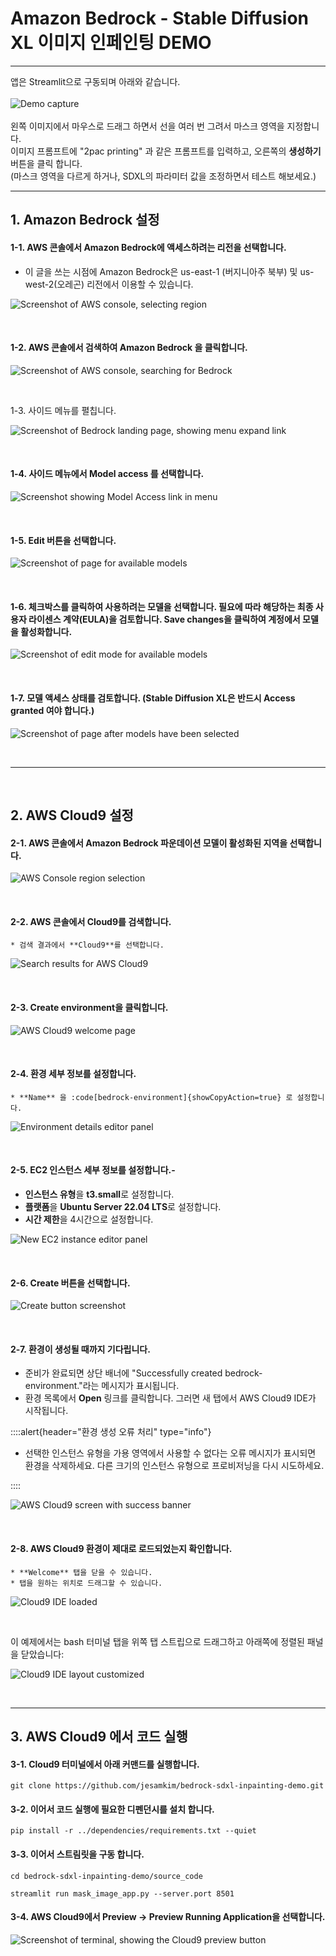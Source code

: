 # Amazon Bedrock - Stable Diffusion XL 이미지 인페인팅 DEMO

---

앱은 Streamlit으로 구동되며 아래와 같습니다.<br><br>
![Demo capture](/img/demo-capture1.png) <br><br>
왼쪽 이미지에서 마우스로 드래그 하면서 선을 여러 번 그려서 마스크 영역을 지정합니다.<br>
이미지 프롬프트에 "2pac printing" 과 같은 프롬프트를 입력하고, 오른쪽의 <b>생성하기</b> 버튼을 클릭 합니다.<br>
(마스크 영역을 다르게 하거나, SDXL의 파라미터 값을 조정하면서 테스트 해보세요.)<br>

---

## 1. Amazon Bedrock 설정

#### 1-1. AWS 콘솔에서 Amazon Bedrock에 액세스하려는 리전을 선택합니다.

- 이 글을 쓰는 시점에 Amazon Bedrock은 us-east-1 (버지니아주 북부) 및 us-west-2(오레곤) 리전에서 이용할 수 있습니다.


![Screenshot of AWS console, selecting region](/img/bedrock-setup/region-selection.png)




&nbsp;

#### 1-2. AWS 콘솔에서 검색하여 **Amazon Bedrock** 을 클릭합니다.


![Screenshot of AWS console, searching for Bedrock](/img/bedrock-setup/bedrock-search.png)



&nbsp;

1-3. 사이드 메뉴를 펼칩니다.

![Screenshot of Bedrock landing page, showing menu expand link](/img/bedrock-setup/bedrock-menu-expand.png)


&nbsp;

#### 1-4. 사이드 메뉴에서 **Model access** 를 선택합니다.

![Screenshot showing Model Access link in menu](/img/bedrock-setup/model-access-link.png)



&nbsp;

#### 1-5. **Edit** 버튼을 선택합니다.


![Screenshot of page for available models](/img/bedrock-setup/model-access-view.png)



&nbsp;

#### 1-6. 체크박스를 클릭하여 사용하려는 모델을 선택합니다. 필요에 따라 해당하는 최종 사용자 라이센스 계약(EULA)을 검토합니다. **Save changes**을 클릭하여 계정에서 모델을 활성화합니다.

![Screenshot of edit mode for available models](/img/bedrock-setup/model-access-edit.png)



&nbsp;

#### 1-7. 모델 액세스 상태를 검토합니다. (Stable Diffusion XL은 반드시 Access granted 여야 합니다.)


![Screenshot of page after models have been selected](/img/bedrock-setup/model-access-complete.png)

&nbsp;



---

&nbsp;



## 2. AWS Cloud9 설정



#### 2-1. AWS 콘솔에서 Amazon Bedrock 파운데이션 모델이 활성화된 지역을 선택합니다.


![AWS Console region selection](/img/cloud9-setup/region-selection.png)

&nbsp;


#### 2-2. AWS 콘솔에서 **Cloud9**를 검색합니다.

    * 검색 결과에서 **Cloud9**를 선택합니다.

![Search results for AWS Cloud9](/img/cloud9-setup/search-cloud9.png)

&nbsp;


#### 2-3. **Create environment**을 클릭합니다.

![AWS Cloud9 welcome page](/img/cloud9-setup/cloud9-welcome.png)

&nbsp;


#### 2-4. 환경 세부 정보를 설정합니다.

	* **Name** 을 :code[bedrock-environment]{showCopyAction=true} 로 설정합니다.



![Environment details editor panel](/img/cloud9-setup/environment-details.png)

&nbsp;

#### 2-5.  EC2 인스턴스 세부 정보를 설정합니다.-
- **인스턴스 유형**을 **t3.small**로 설정합니다.
- **플랫폼**을 **Ubuntu Server 22.04 LTS**로 설정합니다.
- **시간 제한**을 4시간으로 설정합니다.

![New EC2 instance editor panel](/img/cloud9-setup/cloud9-ubuntu-instance.png)


&nbsp;

#### 2-6. **Create** 버튼을 선택합니다.

![Create button screenshot](/img/cloud9-setup/create-button.png)

&nbsp;

#### 2-7. 환경이 생성될 때까지 기다립니다.

- 준비가 완료되면 상단 배너에 "Successfully created bedrock-environment."라는 메시지가 표시됩니다.
- 환경 목록에서 **Open** 링크를 클릭합니다. 그러면 새 탭에서 AWS Cloud9 IDE가 시작됩니다.

::::alert{header="환경 생성 오류 처리" type="info"}

* 선택한 인스턴스 유형을 가용 영역에서 사용할 수 없다는 오류 메시지가 표시되면 환경을 삭제하세요. 다른 크기의 인스턴스 유형으로 프로비저닝을 다시 시도하세요.


::::


![AWS Cloud9 screen with success banner](/img/cloud9-setup/cloud9-ready.png)

&nbsp;

#### 2-8. AWS Cloud9 환경이 제대로 로드되었는지 확인합니다.
	* **Welcome** 탭을 닫을 수 있습니다.
	* 탭을 원하는 위치로 드래그할 수 있습니다.

![Cloud9 IDE loaded](/img/cloud9-setup/cloud9-ide.png)

&nbsp;

이 예제에서는 bash 터미널 탭을 위쪽 탭 스트립으로 드래그하고 아래쪽에 정렬된 패널을 닫았습니다:

![Cloud9 IDE layout customized](/img/cloud9-setup/cloud9-panels.png)

&nbsp;

---

## 3. AWS Cloud9 에서 코드 실행

#### 3-1. Cloud9 터미널에서 아래 커맨드를 실행합니다.
```
git clone https://github.com/jesamkim/bedrock-sdxl-inpainting-demo.git

```

#### 3-2. 이어서 코드 실행에 필요한 디펜던시를 설치 합니다.
```
pip install -r ../dependencies/requirements.txt --quiet
```

#### 3-3. 이어서 스트림릿을 구동 합니다.
```
cd bedrock-sdxl-inpainting-demo/source_code

streamlit run mask_image_app.py --server.port 8501
```

#### 3-4. AWS Cloud9에서 **Preview** -> **Preview Running Application**을 선택합니다.
![Screenshot of terminal, showing the Cloud9 preview button](/img/cloud9-setup/cloud9-preview.png)
